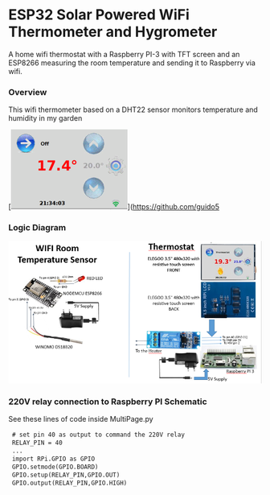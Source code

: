 # ESP32 Solar Powered WiFi Thermometer and Hygrometer 
A home wifi thermostat with a Raspberry PI-3 with TFT screen and an ESP8266  measuring the room temperature and sending it to Raspberry via wifi.  

### Overview
This wifi thermometer based on a DHT22 sensor monitors temperature and humidity in my garden

[![](https://github.com/guido57/MyThermostat/blob/master/off.PNG)](https://github.com/guido5

### Logic Diagram 
[![N|Solid](https://github.com/guido57/MyThermostat/blob/master/Logic%20Diagram%20And%20Schematic%20v1.PNG)](https://github.com/guido57/MyThermostat/blob/master/Logic%20Diagram%20And%20Schematic%20v1.PNG)

### 220V relay connection to Raspberry PI Schematic
See these lines of code inside MultiPage.py

```
 # set pin 40 as output to command the 220V relay
 RELAY_PIN = 40
 ...
 import RPi.GPIO as GPIO
 GPIO.setmode(GPIO.BOARD)
 GPIO.setup(RELAY_PIN,GPIO.OUT)
 GPIO.output(RELAY_PIN,GPIO.HIGH)
```            
